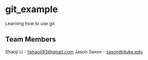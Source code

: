 # git_example
Learning how to use git

## Team Members
Shaoji Li - lishaoji93@gmail.com
Jason Saxon - saxon@duke.edu
